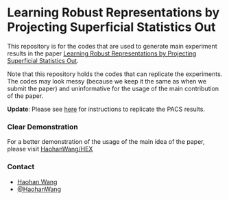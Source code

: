 # Learning Robust Representations by Projecting Superficial Statistics Out

This repository is for the codes that are used to generate main experiment results in the paper [Learning Robust Representations by Projecting Superficial Statistics Out](https://openreview.net/pdf?id=rJEjjoR9K7). 

Note that this repository holds the codes that can replicate the experiments. The codes may look messy (because we keep it the same as when we submit the paper) and uninformative for the usage of the main contribution of the paper. 

**Update**: Please see [here](https://github.com/HaohanWang/HEX_experiments/issues/1) for instructions to replicate the PACS results. 

### Clear Demonstration
For a better demonstration of the usage of the main idea of the paper, please visit [HaohanWang/HEX](https://github.com/HaohanWang/HEX)

### Contact
- [Haohan Wang](http://www.cs.cmu.edu/~haohanw/)
- [@HaohanWang](https://twitter.com/HaohanWang)
